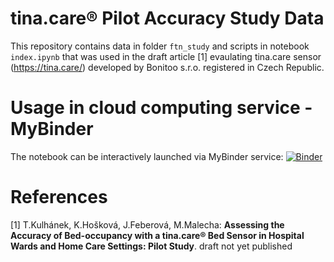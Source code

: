 # tina.care&reg; Pilot Accuracy Study Data

This repository contains data in folder `ftn_study` and scripts in notebook `index.ipynb` that was used in the draft article [1] evaulating tina.care sensor (https://tina.care/) developed by Bonitoo s.r.o. registered in Czech Republic.


# Usage in cloud computing service - MyBinder
The notebook can be interactively launched via MyBinder service: 
[![Binder](https://mybinder.org/badge_logo.svg)](https://mybinder.org/v2/gh/TomasKulhanek/tina.care_accuracy_study_pilot/main?filepath=index.ipynb)

# References
[1] T.Kulhánek, K.Hošková, J.Feberová, M.Malecha: **Assessing the Accuracy of Bed-occupancy with a tina.care&reg; Bed Sensor in Hospital Wards and Home Care Settings: Pilot Study**. draft not yet published
